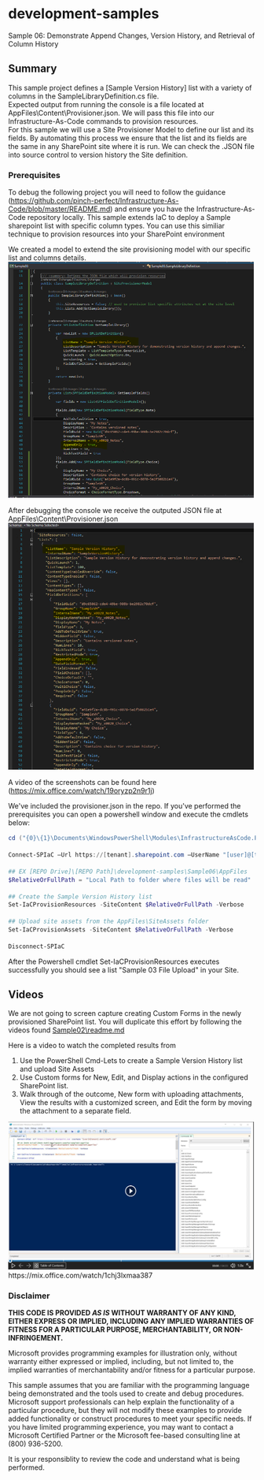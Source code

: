 ﻿# development-samples
Sample 06:  Demonstrate Append Changes, Version History, and Retrieval of Column History

## Summary
This sample project defines a [Sample Version History] list with a variety of columns in the SampleLibraryDefinition.cs file.  
Expected output from running the console is a file located at AppFiles\Content\Provisioner.json.  We will pass this file into our Infrastructure-As-Code commands to provision resources.  
For this sample we will use a Site Provisioner Model to define our list and its fields.  By automating this process we ensure that the list and its fields are the same in any SharePoint site where it is run.  We can check the .JSON file into source control to version history the Site definition.

### Prerequisites
To debug the following project you will need to follow the guidance (https://github.com/pinch-perfect/Infrastructure-As-Code/blob/master/README.md) and ensure you have the Infrastructure-As-Code repository locally.
This sample extends IaC to deploy a Sample sharepoint list with specific column types.  You can use this similiar technique to provision resources into your SharePoint environment


We created a model to extend the site provisioning model with our specific list and columns details.
<img src="https://raw.githubusercontent.com/pinch-perfect/development-samples/master/Sample06/imgs/extend-site-provisioner.PNG" width="500" />

After debugging the console we receive the outputed JSON file at AppFiles\Content\Provisioner.json
<img src="https://raw.githubusercontent.com/pinch-perfect/development-samples/master/Sample06/imgs/Provision-json-file.PNG" width="500" />

A video of the screenshots can be found here (https://mix.office.com/watch/19oryzp2n9r1j)


We've included the provisioner.json in the repo.  If you've performed the prerequisites you can open a powershell window and execute the cmdlets below:
```powershell
cd ("{0}\{1}\Documents\WindowsPowerShell\Modules\InfrastructureAsCode.Powershell" -f $env:HOMEDRIVE,$env:HOMEPATH)

Connect-SPIaC –Url https://[tenant].sharepoint.com –UserName "[user]@[tenant].onmicrosoft.com"

## EX [REPO Drive]\[REPO Path]\development-samples\Sample06\AppFiles
$RelativeOrFullPath = "Local Path to folder where files will be read" 

## Create the Sample Version History list
Set-IaCProvisionResources -SiteContent $RelativeOrFullPath -Verbose

## Upload site assets from the AppFiles\SiteAssets folder
Set-IaCProvisionAssets -SiteContent $RelativeOrFullPath -Verbose

Disconnect-SPIaC
```

After the Powershell cmdlet Set-IaCProvisionResources executes successfully you should see a list "Sample 03 File Upload" in your Site.  

## Videos
We are not going to screen capture creating Custom Forms in the newly provisioned SharePoint list.  You will duplicate this effort by following the videos found [Sample02\readme.md](https://github.com/pinch-perfect/development-samples/blob/master/Sample02/README.md)


Here is a video to watch the completed results from
1. Use the PowerShell Cmd-Lets to create a Sample Version History list and upload Site Assets
2. Use Custom forms for New, Edit, and Display actions in the configured SharePoint list.
3. Walk through of the outcome, New form with uploading attachments, View the results with a customized screen, and Edit the form by moving the attachment to a separate field.

<img src="https://raw.githubusercontent.com/pinch-perfect/development-samples/master/Sample03/imgs/provision-list-video.PNG" width="500" />
https://mix.office.com/watch/1chj3lxmaa387



### Disclaimer ###
**THIS CODE IS PROVIDED *AS IS* WITHOUT WARRANTY OF ANY KIND, EITHER EXPRESS OR IMPLIED, INCLUDING ANY IMPLIED WARRANTIES OF FITNESS FOR A PARTICULAR PURPOSE, MERCHANTABILITY, OR NON-INFRINGEMENT.**

Microsoft provides programming examples for illustration only, without 
warranty either expressed or implied, including, but not limited to, the
implied warranties of merchantability and/or fitness for a particular 
purpose.  

This sample assumes that you are familiar with the programming language
being demonstrated and the tools used to create and debug procedures. 
Microsoft support professionals can help explain the functionality of a
particular procedure, but they will not modify these examples to provide
added functionality or construct procedures to meet your specific needs. 
If you have limited programming experience, you may want to contact a 
Microsoft Certified Partner or the Microsoft fee-based consulting line 
at (800) 936-5200. 

It is your responsiblity to review the code and understand what is being performed.